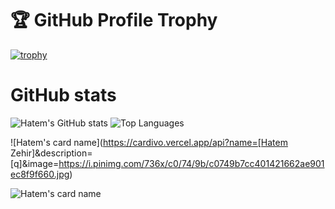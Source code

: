 

# 🏆 GitHub Profile Trophy
[![trophy](https://github-profile-trophy.vercel.app/?username=Hatem-Zehir&row=1&column=6)](https://github.com/ryo-ma/github-profile-trophy)


# GitHub stats
![Hatem's GitHub stats](https://github-readme-stats.vercel.app/api?username=Hatem-Zehir) ![Top Languages](https://github-readme-stats.vercel.app/api/top-langs/?username=Hatem-Zehir&layout=compact)

![Hatem's card name](https://cardivo.vercel.app/api?name=[Hatem Zehir]&description=[q]&image=https://i.pinimg.com/736x/c0/74/9b/c0749b7cc401421662ae901ec8f9f660.jpg)

![Hatem's card name](https://cardivo.vercel.app/api?name=Hatem%20Zehir&description=[description]&image=https://i.pinimg.com/736x/c0/74/9b/c0749b7cc401421662ae901ec8f9f660.jpg)




<!-- **Programming languages:**  
![Python](https://img.shields.io/badge/Python-3776AB?style=for-the-badge&logo=python&logoColor=white)
![C](https://img.shields.io/badge/C-00599C?style=for-the-badge&logo=c&logoColor=white)
![C++](https://img.shields.io/badge/C%2B%2B-00599C?style=for-the-badge&logo=c%2B%2B&logoColor=white)

**Social Accounts:**  
<a href="https://www.linkedin.com/in/hatem-zehir/"><img src="https://img.shields.io/badge/LinkedIn-0077B5?style=for-the-badge&logo=linkedin&logoColor=white" alt="Linkedin"></a>
<a href="https://www.hackerrank.com/hatem_zehir"><img src="https://img.shields.io/badge/-Hackerrank-2EC866?style=for-the-badge&logo=HackerRank&logoColor=white" alt="HackerRank"></a> -->

<!-- ![Top Langs](https://github-readme-stats.vercel.app/api/top-langs/?username=Hatem-Zehir&layout=compact) -->

<!-- ![Hatem's GitHub stats](https://github-readme-stats.vercel.app/api?username=Hatem-Zehir) -->

<!---
Hatem-Zehir/Hatem-Zehir is a ✨ special ✨ repository because its `README.md` (this file) appears on your GitHub profile.
You can click the Preview link to take a look at your changes.

https://github.com/alexandresanlim/Badges4-README.md-Profile
https://github.com/alexandresanlim/Badges4-README.md-Profile#-blog-
--->
